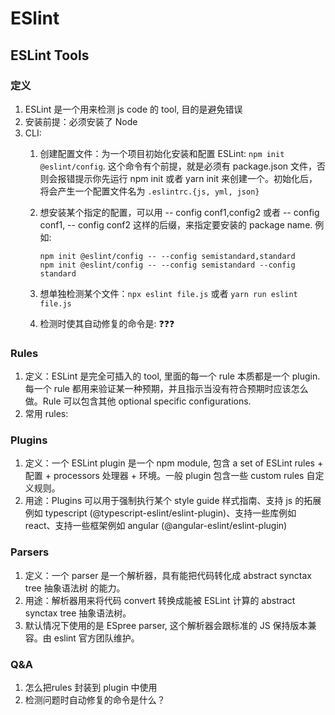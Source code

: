 # ESlint

## ESLint Tools

### 定义

1. ESLint 是一个用来检测 js code 的 tool, 目的是避免错误
2. 安装前提：必须安装了 Node
3. CLI:
   1. 创建配置文件：为一个项目初始化安装和配置 ESLint: `npm init @eslint/config`. 这个命令有个前提，就是必须有 package.json 文件，否则会报错提示你先运行 npm init 或者 yarn init 来创建一个。初始化后，将会产生一个配置文件名为 `.eslintrc.{js, yml, json}`
   2. 想安装某个指定的配置，可以用 -- config conf1,config2 或者 -- config conf1, -- config conf2 这样的后缀，来指定要安装的 package name. 例如:

        ``` shell
        npm init @eslint/config -- --config semistandard,standard
        npm init @eslint/config -- --config semistandard --config standard
        ```

   3. 想单独检测某个文件：`npx eslint file.js` 或者 `yarn run eslint file.js`
   4. 检测时使其自动修复的命令是: ❓❓❓

### Rules

1. 定义：ESLint 是完全可插入的 tool, 里面的每一个 rule 本质都是一个 plugin. 每一个 rule 都用来验证某一种预期，并且指示当没有符合预期时应该怎么做。Rule 可以包含其他 optional specific configurations.
2. 常用 rules:

### Plugins

1. 定义：一个 ESLint plugin 是一个 npm module, 包含 a set of ESLint rules + 配置 + processors 处理器 + 环境。一般 plugin 包含一些 custom rules 自定义规则。
2. 用途：Plugins 可以用于强制执行某个 style guide 样式指南、支持 js 的拓展例如 typescript (@typescript-eslint/eslint-plugin)、支持一些库例如 react、支持一些框架例如 angular (@angular-eslint/eslint-plugin)

### Parsers

1. 定义：一个 parser 是一个解析器，具有能把代码转化成 abstract synctax tree 抽象语法树 的能力。
2. 用途：解析器用来将代码 convert 转换成能被 ESLint 计算的 abstract synctax tree 抽象语法树。
3. 默认情况下使用的是 ESpree parser, 这个解析器会跟标准的 JS 保持版本兼容。由 eslint 官方团队维护。

### Q&A

1. 怎么把rules 封装到 plugin 中使用
2. 检测问题时自动修复的命令是什么？